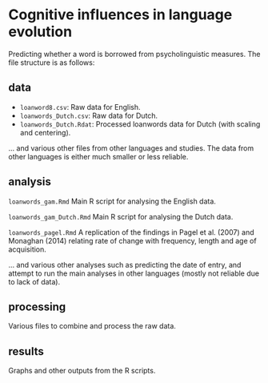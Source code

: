 # Cognitive influences in language evolution


Predicting whether a word is borrowed from psycholinguistic measures.  The file structure is as follows:

## data

-  `loanword8.csv`:  Raw data for English.
-  `loanwords_Dutch.csv`: Raw data for Dutch.
-  `loanwords_Dutch.Rdat`: Processed loanwords data for Dutch (with scaling and centering).

... and various other files from other languages and studies.  The data from other languages is either much smaller or less reliable.

## analysis

`loanwords_gam.Rmd` Main R script for analysing the English data.

`loanwords_gam_Dutch.Rmd` Main R script for analysing the Dutch data.

`loanwords_pagel.Rmd` A replication of the findings in Pagel et al. (2007) and Monaghan (2014) relating rate of change with frequency, length and age of acquisition.

... and various other analyses such as predicting the date of entry, and attempt to run the main analyses in other languages (mostly not reliable due to lack of data).  

## processing

Various files to combine and process the raw data.

## results

Graphs and other outputs from the R scripts.